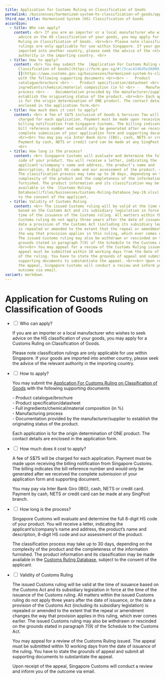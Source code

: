 ```yaml
---
title: Application for Customs Ruling on Classification of Goods
permalink: /businesses/harmonized-system-hs-classification-of-goods/application-for-customs-ruling-on-classification-of-goods/
third_nav_title: Harmonised System (HS) Classification of Goods
accordion:
  - title: Who can apply?
    content: <br> If you are an importer or a local manufacturer who wishes to seek
      advice on the HS classification of your goods, you may apply for a Customs
      Ruling on Classification of Goods. <br><br> Please note classification
      rulings are only applicable for use within Singapore. If your goods are
      imported into another country, please seek the advice of the relevant
      authority in the importing country. <br>
  - title: How to apply?
    content: <br> You may submit the  [Application For Customs Ruling on
      Classification of Goods](https://form.gov.sg/#!/5cac414bd5e3800010c7ac68)
      [](https://www.customs.gov.sg/businesses/harmonized-system-hs-classification-of-goods/-/media/0dfc8c5a2f674da982e1fb32ae3af310.ashx)
      with the following supporting documents <br><br> -   Product
      catalogue/brochure <br> -   Product specification/datasheet <br> -   Full
      ingredients/chemical/material composition (in %) <br> -   Manufacturing
      process <br> -   Documentation provided by the manufacturer/supplier to
      establish the originating status of the product. <br><br> Each application
      is for the origin determination of ONE product. The contact details are
      enclosed in the application form.<br>
  - title: How much does it cost to apply?
    content: <br> A fee of S$75 inclusive of Goods & Services Tax will be
      charged for each application. Payment must be made upon receiving the
      billing notification from Singapore Customs. The billing indicates the
      bill reference number and would only be generated after we received the
      complete submission of your application form and supporting documents.
      <br><br> You may pay via Inter Bank Giro (IBG), cash, NETS or credit card.
      Payment by cash, NETS or credit card can be made at any SingPost branch.
      <br>
  - title: How long is the process?
    content: <br> Singapore Customs will evaluate and determine the full 8-digit HS
      code of your product. You will receive a letter, indicating the
      applicant's/company's name and address, the product’s name and
      description, 8-digit HS code and our assessment of the product. <br><br>
      The classification process may take up to 30 days, depending on the
      complexity of the product and the completeness of the information
      furnished. The product information and its classification may be made
      available in the  [Customs Ruling
      Database](/files/businesses/Customs-Ruling-Database_Sep-19.xlsx), subject
      to the consent of the applicant.
  - title: Validity of Customs Ruling
    content: <br> The issued Customs ruling will be valid at the time of issuance
      based on the Customs Act and its subsidiary legislation in force at the
      time of the issuance of the Customs ruling. All matters within the issued
      Customs ruling do not apply three years after the date of issuance, or the
      date a provision of the Customs Act (including its subsidiary legislation)
      is repealed or amended to the extent that the repeal or amendment changes
      the way that provision applies in this ruling, which ever comes earlier.
      The issued Customs ruling may also be withdrawn or rescinded on the
      grounds stated in paragraph 7(9) of the Schedule to the Customs Act.
      <br><br> You may appeal for a review of the Customs Ruling issued. The
      appeal must be submitted within 10 working days from the date of issuance
      of the ruling. You have to state the grounds of appeal and submit all
      supporting documents to substantiate the appeal. <br><br> Upon receipt of
      the appeal, Singapore Customs will conduct a review and inform you of the
      outcome via email.
variant: markdown
---
```

# Application for Customs Ruling on Classification of Goods

<ul class="jekyllcodex_accordion">
  <li>
    <input type="checkbox" id="accordion1">
    <label for="accordion1">Who can apply?</label>
    <div>
      <p>If you are an importer or a local manufacturer who wishes to seek advice on the HS classification of your goods, you may apply for a Customs Ruling on Classification of Goods.</p>
<p>Please note classification rulings are only applicable for use within Singapore. If your goods are imported into another country, please seek the advice of the relevant authority in the importing country.</p>
    </div>
	</li>  
  <li>
    <input type="checkbox" id="accordion2">
    <label for="accordion2">How to apply?</label>
    <div>
      <p>You may submit the <a href="https://form.gov.sg/#!/5cac414bd5e3800010c7ac68" target="new">Application For Customs Ruling on Classification of Goods</a> with the following supporting documents</p>
<p>- Product catalogue/brochure<br>
- Product specification/datasheet<br>
- Full ingredients/chemical/material composition (in %)<br>
- Manufacturing process<br>
- Documentation provided by the manufacturer/supplier to establish the originating status of the product.</p>

<p>Each application is for the origin determination of ONE product. The contact details are enclosed in the application form.</p>
    </div>
  </li>

  <li>
    <input type="checkbox" id="accordion3">
    <label for="accordion3">How much does it cost to apply?</label>
    <div>
      <p>A fee of S$75 will be charged for each application. Payment must be made upon receiving the billing notification from Singapore Customs. The billing indicates the bill reference number and would only be generated after we received the complete submission of your application form and supporting document.</p>
<p>You may pay via Inter Bank Giro (IBG), cash, NETS or credit card. Payment by cash, NETS or credit card can be made at any SingPost branch.</p>
</div>
  </li> 

 <li>
    <input type="checkbox" id="accordion4">
    <label for="accordion4">How long is the process?</label>
    <div>
      <p>Singapore Customs will evaluate and determine the full 8-digit HS code of your product. You will receive a letter, indicating the applicant’s/company’s name and address, the product’s name and description, 8-digit HS code and our assessment of the product.</p>
<p>The classification process may take up to 30 days, depending on the complexity of the product and the completeness of the information furnished. The product information and its classification may be made available in the <a href="https://www.customs.gov.sg/files/businesses/Customs%20Ruling%20Database_%20Sep20.xlsx" target="new">Customs Ruling Database</a>, subject to the consent of the applicant.</p>
</div>
  </li> 

<li>
    <input type="checkbox" id="accordion5">
    <label for="accordion5">Validity of Customs Ruling</label>
    <div>
      <p>The issued Customs ruling will be valid at the time of issuance based on the Customs Act and its subsidiary legislation in force at the time of the issuance of the Customs ruling. All matters within the issued Customs ruling do not apply three years after the date of issuance, or the date a provision of the Customs Act (including its subsidiary legislation) is repealed or amended to the extent that the repeal or amendment changes the way that provision applies in this ruling, which ever comes earlier. The issued Customs ruling may also be withdrawn or rescinded on the grounds stated in paragraph 7(9) of the Schedule to the Customs Act.</p>
<p>You may appeal for a review of the Customs Ruling issued. The appeal must be submitted within 10 working days from the date of issuance of the ruling. You have to state the grounds of appeal and submit all supporting documents to substantiate the appeal.</p>
<p>Upon receipt of the appeal, Singapore Customs will conduct a review and inform you of the outcome via email.</p>
</div>
  </li> 
</ul>